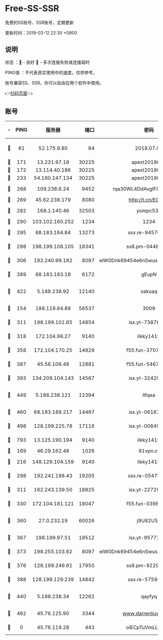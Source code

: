 # Free-SS-SSR

免费的SS账号、SSR账号，定期更新

更新时间：2019-03-12 22:30 +0800

## 说明

状态     ：🙂 - 良好 🙁 - 多次连接失败或连接超时

PING值   ：不代表真实使用中的速度，仅供参考。

账号兼容SS、SSR，你可以自由在两个软件中使用。

👉[扫码页面](https://liesauer.github.io/Free-SS-SSR/)👈

## 账号

|-|PING|服务器|端口|密码|加密方式|区域|
|:----:|:----:|:-----:|-----:|:----:|:----:|:----:|
|🙂|61|52.175.9.80|84|2018.07.07|chacha20-ietf-poly1305|HK|
|🙂|171|13.231.97.18|30225|apext2019006|chacha20|JP|
|🙂|172|13.114.40.186|30225|apext2019006|chacha20|JP|
|🙂|233|54.180.147.134|30225|apext2019006|chacha20|KR|
|🙂|268|109.238.6.24|9452|rqa30WL4DdAvgIFG6Fs3znzTa|aes-256-cfb|FR|
|🙂|269|45.62.238.179|8080|http://t.cn/EGJIyrl|rc4-md5|CA|
|🙂|282|168.1.140.46|32503|yompc535|aes-256-cfb|AU|
|🙂|290|103.102.160.252|1234|1234|rc4-md5|JP|
|🙂|295|68.183.164.84|13273|ssx.re-94570018|aes-256-cfb|US|
|🙂|298|198.199.108.105|18341|ss8.pm-04487647|aes-256-cfb|US|
|🙂|306|192.240.99.182|8097|eIW0Dnk69454e6nSwuspv9DmS201tQ0D|aes-256-cfb|US|
|🙂|389|68.183.183.18|6172|gEupN|aes-256-cfb|SG|
|🙂|422|5.188.238.92|12140|xakuaq|chacha20-ietf-poly1305|BR|
|🙂|154|188.119.64.89|56537|3009|aes-256-cfb|RU|
|🙂|311|198.199.101.65|14854|isx.yt-73878638|aes-256-cfb|US|
|🙂|318|172.104.98.27|9140|likky1415|aes-256-cfb|JP|
|🙂|358|172.104.170.25|14829|f55.fun-37079700|aes-256-cfb|SG|
|🙂|387|45.56.106.48|12881|f55.fun-54673265|aes-256-cfb|US|
|🙂|393|134.209.104.143|14587|isx.yt-32420603|aes-256-cfb|SG|
|🙂|449|5.188.238.121|12394|llfqea|chacha20-ietf-poly1305|BR|
|🙂|460|68.183.189.217|14497|isx.yt-06167002|aes-256-cfb|SG|
|🙂|498|128.199.225.78|17116|isx.yt-00649324|aes-256-cfb|SG|
|🙂|793|13.125.190.194|9140|likky1415|aes-256-cfb|KR|
|🙁|169|46.29.162.48|1026|91vpn.cf|rc4-md5|RU|
|🙁|216|149.129.104.159|9140|likky1415|aes-256-cfb|HK|
|🙁|298|192.241.198.43|19205|ssx.re-05479677|aes-256-cfb|US|
|🙁|311|162.243.139.50|18825|isx.yt-22729980|aes-256-cfb|US|
|🙁|330|172.104.181.121|18047|f55.fun-03984569|aes-256-cfb|SG|
|🙁|360|27.0.232.19|60026|j9U82U53|xchacha20-ietf-poly1305|HK|
|🙁|367|198.199.97.51|18512|isx.yt-95771540|aes-256-cfb|US|
|🙁|373|198.255.103.62|8097|eIW0Dnk69454e6nSwuspv9DmS201tQ0D|aes-256-cfb|US|
|🙁|376|128.199.249.61|17950|ss8.pm-92296749|aes-256-cfb|SG|
|🙁|388|128.199.129.239|14842|ssx.re-57595800|aes-256-cfb|SG|
|🙁|440|5.188.238.34|12262|qayfyq|chacha20-ietf-poly1305|BR|
|🙁|462|45.76.125.90|3344|www.darrenliuwei.com|aes-256-cfb|AU|
|🙁|0|45.76.119.28|443|oiECpTuVmLLxk4Ts|aes-256-cfb|AU|
